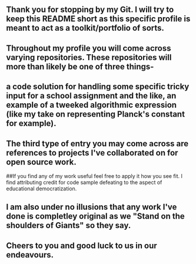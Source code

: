 ## Thank you for stopping by my Git. I will try to keep this README short as this specific profile is meant to act as a toolkit/portfolio of sorts.
## Throughout my profile you will come across varying repositories. These repositories will more than likely be one of three things-
## a code solution for handling some specific tricky input for a school assignment and the like, an example of a tweeked algorithmic expression (like my take on representing Planck's constant for example).
## The third type of entry you may come across are references to projects I've collaborated on for open source work.
##If you find any of my work useful feel free to apply it how you see fit. I find attributing credit for code sample defeating to the aspect of educational democratization. 
## I am also under no illusions that any work I've done is completley original as we "Stand on the shoulders of Giants" so they say.
## Cheers to you and good luck to us in our endeavours. 
